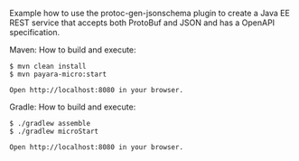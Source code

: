 Example how to use the protoc-gen-jsonschema plugin to create a Java EE REST service that accepts both ProtoBuf and JSON and has a OpenAPI specification. 

Maven: How to build and execute:
```
$ mvn clean install
$ mvn payara-micro:start

Open http://localhost:8080 in your browser.
```

Gradle: How to build and execute:
```
$ ./gradlew assemble
$ ./gradlew microStart

Open http://localhost:8080 in your browser.
```
